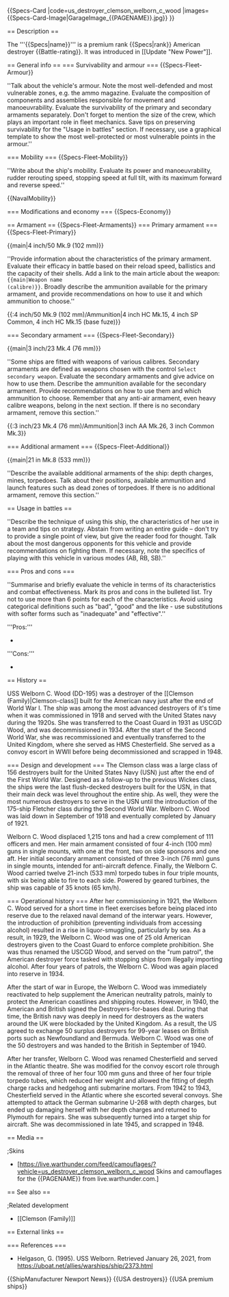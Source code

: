 {{Specs-Card
|code=us_destroyer_clemson_welborn_c_wood
|images={{Specs-Card-Image|GarageImage_{{PAGENAME}}.jpg}}
}}

== Description ==
<!-- ''In the first part of the description, cover the history of the ship's creation and military application. In the second part, tell the reader about using this ship in the game. Add a screenshot: if a beginner player has a hard time remembering vehicles by name, a picture will help them identify the ship in question.'' -->
The '''{{Specs|name}}''' is a premium rank {{Specs|rank}} American destroyer {{Battle-rating}}. It was introduced in [[Update "New Power"]].

== General info ==
=== Survivability and armour ===
{{Specs-Fleet-Armour}}
<!-- ''Talk about the vehicle's armour. Note the most well-defended and most vulnerable zones, e.g. the ammo magazine. Evaluate the composition of components and assemblies responsible for movement and manoeuvrability. Evaluate the survivability of the primary and secondary armaments separately. Don't forget to mention the size of the crew, which plays an important role in fleet mechanics. Save tips on preserving survivability for the "Usage in battles" section. If necessary, use a graphical template to show the most well-protected or most vulnerable points in the armour.'' -->
''Talk about the vehicle's armour. Note the most well-defended and most vulnerable zones, e.g. the ammo magazine. Evaluate the composition of components and assemblies responsible for movement and manoeuvrability. Evaluate the survivability of the primary and secondary armaments separately. Don't forget to mention the size of the crew, which plays an important role in fleet mechanics. Save tips on preserving survivability for the "Usage in battles" section. If necessary, use a graphical template to show the most well-protected or most vulnerable points in the armour.''

=== Mobility ===
{{Specs-Fleet-Mobility}}
<!-- ''Write about the ship's mobility. Evaluate its power and manoeuvrability, rudder rerouting speed, stopping speed at full tilt, with its maximum forward and reverse speed.'' -->
''Write about the ship's mobility. Evaluate its power and manoeuvrability, rudder rerouting speed, stopping speed at full tilt, with its maximum forward and reverse speed.''

{{NavalMobility}}

=== Modifications and economy ===
{{Specs-Economy}}

== Armament ==
{{Specs-Fleet-Armaments}}
=== Primary armament ===
{{Specs-Fleet-Primary}}
<!-- ''Provide information about the characteristics of the primary armament. Evaluate their efficacy in battle based on their reload speed, ballistics and the capacity of their shells. Add a link to the main article about the weapon: <code><nowiki>{{main|Weapon name (calibre)}}</nowiki></code>. Broadly describe the ammunition available for the primary armament, and provide recommendations on how to use it and which ammunition to choose.'' -->
{{main|4 inch/50 Mk.9 (102 mm)}}

''Provide information about the characteristics of the primary armament. Evaluate their efficacy in battle based on their reload speed, ballistics and the capacity of their shells. Add a link to the main article about the weapon: <code><nowiki>{{main|Weapon name (calibre)}}</nowiki></code>. Broadly describe the ammunition available for the primary armament, and provide recommendations on how to use it and which ammunition to choose.''

{{:4 inch/50 Mk.9 (102 mm)/Ammunition|4 inch HC Mk.15, 4 inch SP Common, 4 inch HC Mk.15 (base fuze)}}

=== Secondary armament ===
{{Specs-Fleet-Secondary}}
<!-- ''Some ships are fitted with weapons of various calibres. Secondary armaments are defined as weapons chosen with the control <code>Select secondary weapon</code>. Evaluate the secondary armaments and give advice on how to use them. Describe the ammunition available for the secondary armament. Provide recommendations on how to use them and which ammunition to choose. Remember that any anti-air armament, even heavy calibre weapons, belong in the next section. If there is no secondary armament, remove this section.'' -->
{{main|3 inch/23 Mk.4 (76 mm)}}

''Some ships are fitted with weapons of various calibres. Secondary armaments are defined as weapons chosen with the control <code>Select secondary weapon</code>. Evaluate the secondary armaments and give advice on how to use them. Describe the ammunition available for the secondary armament. Provide recommendations on how to use them and which ammunition to choose. Remember that any anti-air armament, even heavy calibre weapons, belong in the next section. If there is no secondary armament, remove this section.''

{{:3 inch/23 Mk.4 (76 mm)/Ammunition|3 inch AA Mk.26, 3 inch Common Mk.3}}

=== Additional armament ===
{{Specs-Fleet-Additional}}
<!-- ''Describe the available additional armaments of the ship: depth charges, mines, torpedoes. Talk about their positions, available ammunition and launch features such as dead zones of torpedoes. If there is no additional armament, remove this section.'' -->
{{main|21 in Mk.8 (533 mm)}}

''Describe the available additional armaments of the ship: depth charges, mines, torpedoes. Talk about their positions, available ammunition and launch features such as dead zones of torpedoes. If there is no additional armament, remove this section.''

== Usage in battles ==
<!-- ''Describe the technique of using this ship, the characteristics of her use in a team and tips on strategy. Abstain from writing an entire guide – don't try to provide a single point of view, but give the reader food for thought. Talk about the most dangerous opponents for this vehicle and provide recommendations on fighting them. If necessary, note the specifics of playing with this vehicle in various modes (AB, RB, SB).'' -->
''Describe the technique of using this ship, the characteristics of her use in a team and tips on strategy. Abstain from writing an entire guide – don't try to provide a single point of view, but give the reader food for thought. Talk about the most dangerous opponents for this vehicle and provide recommendations on fighting them. If necessary, note the specifics of playing with this vehicle in various modes (AB, RB, SB).''

=== Pros and cons ===
<!-- ''Summarise and briefly evaluate the vehicle in terms of its characteristics and combat effectiveness. Mark its pros and cons in the bulleted list. Try not to use more than 6 points for each of the characteristics. Avoid using categorical definitions such as "bad", "good" and the like - use substitutions with softer forms such as "inadequate" and "effective".'' -->
''Summarise and briefly evaluate the vehicle in terms of its characteristics and combat effectiveness. Mark its pros and cons in the bulleted list. Try not to use more than 6 points for each of the characteristics. Avoid using categorical definitions such as "bad", "good" and the like - use substitutions with softer forms such as "inadequate" and "effective".''

'''Pros:'''

*

'''Cons:'''

*

== History ==
<!-- ''Describe the history of the creation and combat usage of the ship in more detail than in the introduction. If the historical reference turns out to be too long, take it to a separate article, taking a link to the article about the ship and adding a block "/History" (example: <nowiki>https://wiki.warthunder.com/(Ship-name)/History</nowiki>) and add a link to it here using the <code>main</code> template. Be sure to reference text and sources by using <code><nowiki><ref></ref></nowiki></code>, as well as adding them at the end of the article with <code><nowiki><references /></nowiki></code>. This section may also include the ship's dev blog entry (if applicable) and the in-game encyclopedia description (under <code><nowiki>=== In-game description ===</nowiki></code>, also if applicable).'' -->
USS Welborn C. Wood (DD-195) was a destroyer of the [[Clemson (Family)|Clemson-class]] built for the American navy just after the end of World War I. The ship was among the most advanced destroyers of it's time when it was commissioned in 1918 and served with the United States navy during the 1920s. She was transferred to the Coast Guard in 1931 as USCGD Wood, and was decommissioned in 1934. After the start of the Second World War, she was recommissioned and eventually transferred to the United Kingdom, where she served as HMS Chesterfield. She served as a convoy escort in WWII before being decommissioned and scrapped in 1948.

=== Design and development ===
The Clemson class was a large class of 156 destroyers built for the United States Navy (USN) just after the end of the First World War. Designed as a follow-up to the previous Wickes class, the ships were the last flush-decked destroyers built for the USN, in that their main deck was level throughout the entire ship. As well, they were the most numerous destroyers to serve in the USN until the introduction of the 175-ship Fletcher class during the Second World War. Welborn C. Wood was laid down in September of 1918 and eventually completed by January of 1921.

Welborn C. Wood displaced 1,215 tons and had a crew complement of 111 officers and men. Her main armament consisted of four 4-inch (100 mm) guns in single mounts, with one at the front, two on side sponsons and one aft. Her initial secondary armament consisted of three 3-inch (76 mm) guns in single mounts, intended for anti-aircraft defence. Finally, the Welborn C. Wood carried twelve 21-inch (533 mm) torpedo tubes in four triple mounts, with six being able to fire to each side. Powered by geared turbines, the ship was capable of 35 knots (65 km/h).

=== Operational history ===
After her commissioning in 1921, the Welborn C. Wood served for a short time in fleet exercises before being placed into reserve due to the relaxed naval demand of the interwar years. However, the introduction of prohibition (preventing individuals from accessing alcohol) resulted in a rise in liquor-smuggling, particularly by sea. As a result, in 1929, the Welborn C. Wood was one of 25 old American destroyers given to the Coast Guard to enforce complete prohibition. She was thus renamed the USCGD Wood, and served on the "rum patrol", the American destroyer force tasked with stopping ships from illegally importing alcohol. After four years of patrols, the Welborn C. Wood was again placed into reserve in 1934.

After the start of war in Europe, the Welborn C. Wood was immediately reactivated to help supplement the American neutrality patrols, mainly to protect the American coastlines and shipping routes. However, in 1940, the American and British signed the Destroyers-for-bases deal. During that time, the British navy was deeply in need for destroyers as the waters around the UK were blockaded by the United Kingdom. As a result, the US agreed to exchange 50 surplus destroyers for 99-year leases on British ports such as Newfoundland and Bermuda. Welborn C. Wood was one of the 50 destroyers and was handed to the British in September of 1940.

After her transfer, Welborn C. Wood was renamed Chesterfield and served in the Atlantic theatre. She was modified for the convoy escort role through the removal of three of her four 100 mm guns and three of her four triple torpedo tubes, which reduced her weight and allowed the fitting of depth charge racks and hedgehog anti submarine mortars. From 1942 to 1943, Chesterfield served in the Atlantic where she escorted several convoys. She attempted to attack the German submarine U-268 with depth charges, but ended up damaging herself with her depth charges and returned to Plymouth for repairs. She was subsequently turned into a target ship for aircraft. She was decommissioned in late 1945, and scrapped in 1948.

== Media ==
<!-- ''Excellent additions to the article would be video guides, screenshots from the game, and photos.'' -->

;Skins
* [https://live.warthunder.com/feed/camouflages/?vehicle=us_destroyer_clemson_welborn_c_wood Skins and camouflages for the {{PAGENAME}} from live.warthunder.com.]

== See also ==
<!-- ''Links to articles on the War Thunder Wiki that you think will be useful for the reader, for example:''
* ''reference to the series of the ship;''
* ''links to approximate analogues of other nations and research trees.'' -->

;Related development
* [[Clemson (Family)]]

== External links ==
<!-- ''Paste links to sources and external resources, such as:''
* ''topic on the official game forum;''
* ''other literature.'' -->

=== References ===

* Helgason, G. (1995). USS Welborn. Retrieved January 26, 2021, from <nowiki>https://uboat.net/allies/warships/ship/2373.html</nowiki>

{{ShipManufacturer Newport News}}
{{USA destroyers}}
{{USA premium ships}}